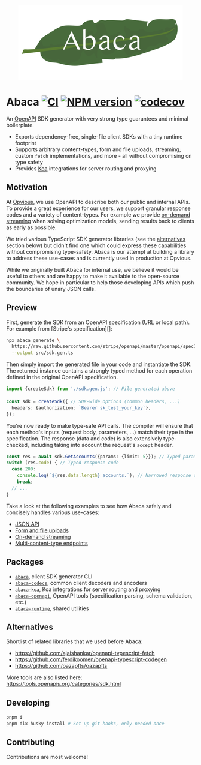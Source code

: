<p align="center">
  <img src="assets/logo.png" height="200" stype="margin: 2em;"/>
</p>

# Abaca [![CI](https://github.com/opvious/abaca/actions/workflows/ci.yml/badge.svg)](https://github.com/opvious/abaca/actions/workflows/ci.yml) [![NPM version](https://img.shields.io/npm/v/abaca.svg)](https://www.npmjs.com/package/abaca) [![codecov](https://codecov.io/gh/opvious/abaca/branch/main/graph/badge.svg?token=XuV2bcZPjJ)](https://codecov.io/gh/opvious/abaca)

An [OpenAPI][] SDK generator with very strong type guarantees and minimal
boilerplate.

+ Exports dependency-free, single-file client SDKs with a tiny runtime footprint
+ Supports arbitrary content-types, form and file uploads, streaming, custom
  `fetch` implementations, and more - all without compromising on type safety
+ Provides [Koa][] integrations for server routing and proxying


## Motivation

At [Opvious][], we use OpenAPI to describe both our public and internal APIs. To
provide a great experience for our users, we support granular response codes and
a variety of content-types. For example we provide [on-demand
streaming](examples/on-demand-streaming) when solving optimization models,
sending results back to clients as early as possible.

We tried various TypeScript SDK generator libraries (see the
[alternatives](#alternatives) section below) but didn't find one which could
express these capabilities without compromising type-safety. Abaca is our
attempt at building a library to address these use-cases and is currently used
in production at Opvious.

While we originally built Abaca for internal use, we believe it would be useful
to others and are happy to make it available to the open-source community. We
hope in particular to help those developing APIs which push the boundaries of
unary JSON calls.


## Preview

First, generate the SDK from an OpenAPI specification (URL or local path). For
example from [Stripe's specification][]:

```sh
npx abaca generate \
  https://raw.githubusercontent.com/stripe/openapi/master/openapi/spec3.yaml \
  --output src/sdk.gen.ts
```

Then simply import the generated file in your code and instantiate the SDK. The
returned instance contains a strongly typed method for each operation defined in
the original OpenAPI specification.

```typescript
import {createSdk} from './sdk.gen.js'; // File generated above

const sdk = createSdk({ // SDK-wide options (common headers, ...)
  headers: {authorization: `Bearer sk_test_your_key`},
});
```

You're now ready to make type-safe API calls. The compiler will ensure that each
method's inputs (request body, parameters, ...) match their type in the
specification. The response (data and code) is also extensively type-checked,
including taking into account the request's `accept` header.

```typescript
const res = await sdk.GetAccounts({params: {limit: 5}}); // Typed parameters
switch (res.code) { // Typed response code
  case 200:
    console.log(`${res.data.length} accounts.`); // Narrowed response data type
    break;
  // ...
}
```

Take a look at the following examples to see how Abaca safely and concisely
handles various use-cases:

+ [JSON API](/examples/json)
+ [Form and file uploads](/examples/forms-and-files)
+ [On-demand streaming](/examples/on-demand-streaming)
+ [Multi-content-type endpoints](/examples/multi-content-types)


## Packages

+ [`abaca`](/packages/abaca), client SDK generator CLI
+ [`abaca-codecs`](/packages/abaca-codecs), common client decoders and encoders
+ [`abaca-koa`](/packages/abaca-koa), Koa integrations for server routing and
  proxying
+ [`abaca-openapi`](/packages/abaca-openapi), OpenAPI tools (specification
  parsing, schema validation, etc.)
+ [`abaca-runtime`](/packages/abaca-runtime), shared utilities


## Alternatives

Shortlist of related libraries that we used before Abaca:

+ https://github.com/ajaishankar/openapi-typescript-fetch
+ https://github.com/ferdikoomen/openapi-typescript-codegen
+ https://github.com/oazapfts/oazapfts

More tools are also listed here: https://tools.openapis.org/categories/sdk.html


## Developing

```sh
pnpm i
pnpm dlx husky install # Set up git hooks, only needed once
```


## Contributing

Contributions are most welcome!


[Koa]: https://koajs.com
[OpenAPI]: https://www.openapis.org
[Opvious]: https://www.opvious.io

